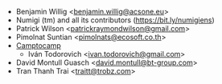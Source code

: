 - Benjamin Willig \<<benjamin.willig@acsone.eu>\>
- Numigi (tm) and all its contributors (<https://bit.ly/numigiens>)
- Patrick Wilson \<<patrickraymondwilson@gmail.com>\>
- Pimolnat Suntian \<<pimolnats@ecosoft.co.th>\>
- [Camptocamp](https://www.camptocamp.com)
  - Iván Todorovich \<<ivan.todorovich@gmail.com>\>
- David Montull Guasch \<<david.montull@bt-group.com>\>
- Tran Thanh Trai \<<traitt@trobz.com>\>
